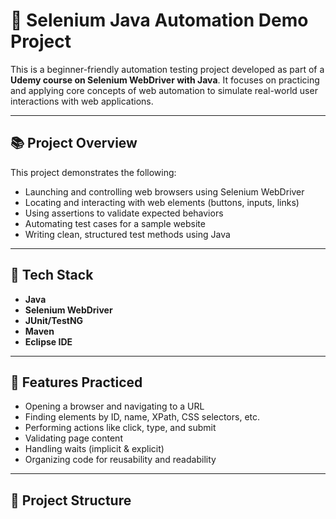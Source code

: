 # 🚀 Selenium Java Automation Demo Project

This is a beginner-friendly automation testing project developed as part of a **Udemy course on Selenium WebDriver with Java**. It focuses on practicing and applying core concepts of web automation to simulate real-world user interactions with web applications.

---

## 📚 Project Overview

This project demonstrates the following:

- Launching and controlling web browsers using Selenium WebDriver
- Locating and interacting with web elements (buttons, inputs, links)
- Using assertions to validate expected behaviors
- Automating test cases for a sample website
- Writing clean, structured test methods using Java

---

## 🧰 Tech Stack

- **Java**
- **Selenium WebDriver**
- **JUnit/TestNG** 
- **Maven**  
- **Eclipse IDE**

---

## 📝 Features Practiced

- Opening a browser and navigating to a URL
- Finding elements by ID, name, XPath, CSS selectors, etc.
- Performing actions like click, type, and submit
- Validating page content
- Handling waits (implicit & explicit)
- Organizing code for reusability and readability

---

## 📁 Project Structure

